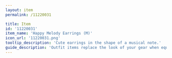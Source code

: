 ```yaml
---
layout: item
permalink: /11220031

title: Item
id: '11220031'
item_name: 'Happy Melody Earrings (M)'
icon_url: '11220031.png'
tooltip_description: 'Cute earrings in the shape of a musical note.'
guide_description: 'Outfit items replace the look of your gear when equipped.'
---
```

